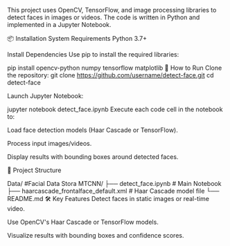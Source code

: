 This project uses OpenCV, TensorFlow, and image processing libraries to detect faces in images or videos. The code is written in Python and implemented in a Jupyter Notebook.

📦 Installation
System Requirements
Python 3.7+

Install Dependencies
Use pip to install the required libraries:


pip install opencv-python numpy tensorflow matplotlib
🚀 How to Run
Clone the repository:
git clone https://github.com/username/detect-face.git
cd detect-face

Launch Jupyter Notebook:

jupyter notebook detect_face.ipynb
Execute each code cell in the notebook to:

Load face detection models (Haar Cascade or TensorFlow).

Process input images/videos.

Display results with bounding boxes around detected faces.

📂 Project Structure

Data/  #Facial Data Stora
MTCNN/
├── detect_face.ipynb       # Main Notebook
├── haarcascade_frontalface_default.xml  # Haar Cascade model file
└── README.md
🛠 Key Features
Detect faces in static images or real-time video.

Use OpenCV's Haar Cascade or TensorFlow models.

Visualize results with bounding boxes and confidence scores.
